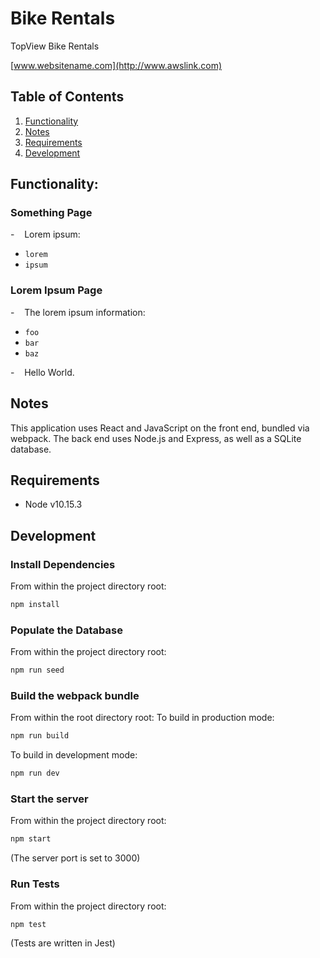# Bike Rentals

TopView Bike Rentals 


[www.websitename.com](http://www.awslink.com)


## Table of Contents

1. [Functionality](#Functionality)
2. [Notes](#Notes)
3. [Requirements](#Requirements)
4. [Development](#Development)


## Functionality: 

### Something Page

-    Lorem ipsum:
  - `lorem`
  - `ipsum`

### Lorem Ipsum Page

-    The lorem ipsum information:
  - `foo`
  - `bar`
  - `baz`

-    Hello World. 


## Notes

This application uses React and JavaScript on the front end, bundled via webpack. The back end uses Node.js and Express, as well as a SQLite database.


## Requirements
- Node v10.15.3


## Development

### Install Dependencies
From within the project directory root:
```sh
npm install
```

### Populate the Database
From within the project directory root:
```sh
npm run seed
```

### Build the webpack bundle
From within the root directory root:
To build in production mode:
```sh
npm run build
```
To build in development mode:
```sh
npm run dev
```

### Start the server
From within the project directory root:
```sh
npm start
```
(The server port is set to 3000)

### Run Tests
From within the project directory root:
```sh
npm test
```
(Tests are written in Jest)
